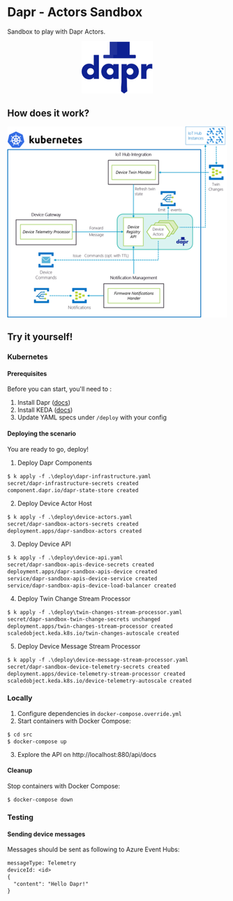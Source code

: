 # Dapr - Actors Sandbox

Sandbox to play with Dapr Actors.

<div style="text-align: center"><img src="https://github.com/dapr/dapr/raw/master/img/dapr_logo.svg" height="120px" ></div>

## How does it work?

![POC](./media/POC.png)

## Try it yourself!

### Kubernetes

#### Prerequisites

Before you can start, you'll need to :

1. Install Dapr ([docs](https://github.com/dapr/docs/blob/master/getting-started/environment-setup.md#using-helm-advanced))
2. Install KEDA ([docs](https://keda.sh/docs/1.5/deploy/#helm))
3. Update YAML specs under `/deploy` with your config

#### Deploying the scenario

You are ready to go, deploy!

1. Deploy Dapr Components
```shell
$ k apply -f .\deploy\dapr-infrastructure.yaml
secret/dapr-infrastructure-secrets created
component.dapr.io/dapr-state-store created
```

2. Deploy Device Actor Host
```shell
$ k apply -f .\deploy\device-actors.yaml
secret/dapr-sandbox-actors-secrets created
deployment.apps/dapr-sandbox-actors created
```

3. Deploy Device API
```shell
$ k apply -f .\deploy\device-api.yaml
secret/dapr-sandbox-apis-device-secrets created
deployment.apps/dapr-sandbox-apis-device created
service/dapr-sandbox-apis-device-service created
service/dapr-sandbox-apis-device-load-balancer created
```

4. Deploy Twin Change Stream Processor
```shell
$ k apply -f .\deploy\twin-changes-stream-processor.yaml
secret/dapr-sandbox-twin-change-secrets unchanged
deployment.apps/twin-changes-stream-processor created
scaledobject.keda.k8s.io/twin-changes-autoscale created
```

5. Deploy Device Message Stream Processor
```shell
$ k apply -f .\deploy\device-message-stream-processor.yaml
secret/dapr-sandbox-device-telemetry-secrets created
deployment.apps/device-telemetry-stream-processor created
scaledobject.keda.k8s.io/device-telemetry-autoscale created
```

### Locally

1. Configure dependencies in `docker-compose.override.yml` 
2. Start containers with Docker Compose:

```shell
$ cd src
$ docker-compose up
```

3. Explore the API on http://localhost:880/api/docs

#### Cleanup

Stop containers with Docker Compose:

```shell
$ docker-compose down
```

### Testing

#### Sending device messages

Messages should be sent as following to Azure Event Hubs:

```raw
messageType: Telemetry
deviceId: <id>
{
  "content": "Hello Dapr!"
}
```

